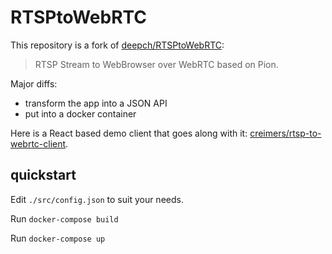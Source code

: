 # RTSPtoWebRTC

This repository is a fork of [deepch/RTSPtoWebRTC](https://github.com/deepch/RTSPtoWebRTC):

> RTSP Stream to WebBrowser over WebRTC based on Pion.

Major diffs:

- transform the app into a JSON API
- put into a docker container

Here is a React based demo client that goes along with it: [creimers/rtsp-to-webrtc-client](https://github.com/creimers/rtsp-to-webrtc-client).

## quickstart

Edit `./src/config.json` to suit your needs.

Run `docker-compose build`

Run `docker-compose up`
